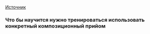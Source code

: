 
[Источник](https://youtu.be/O7wQGCXrOYI?si=gNLGhOJXsfzXatkF)


### Что бы научится нужно  тренироваться использовать конкретный композиционный прийом 

